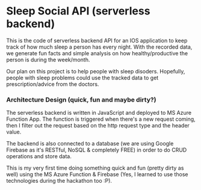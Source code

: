 # Sleep Social API (serverless backend)

This is the code of serverless backend API for an IOS application to keep track of how much sleep a person has every night. With the recorded data, we generate fun facts and simple analysis on how healthy/productive the person is during the week/month.

Our plan on this project is to help people with sleep disoders. Hopefully, people with sleep problems could use the tracked data to get prescription/advice from the doctors.

### Architecture Design (quick, fun and maybe dirty?)
The serverless backend is written in JavaScript and deployed to MS Azure Function App. The function is triggered when there's a new request coming, then I filter out the request based on the http request type and the header value.

The backend is also connected to a database (we are using Google Firebase as it's RESTful, NoSQL & completely FREE) in order to do CRUD operations and store data.

This is my very first time doing something quick and fun (pretty dirty as well) using the MS Azure Function & Firebase (Yes, I learned to use those technologies during the hackathon too :P).
